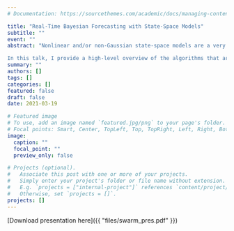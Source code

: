 ```yaml
---
# Documentation: https://sourcethemes.com/academic/docs/managing-content/

title: "Real-Time Bayesian Forecasting with State-Space Models"
subtitle: ""
event: ""
abstract: "Nonlinear and/or non-Gaussian state-space models are a very general and expressive class of data-generating processes that can be useful for modeling all kinds of streaming time series data. However, this generality comes at a price. Both parameter inference and filtering are challenging when using these models, and unfortunately, real-time forecasting combines both of these tasks into one. 

In this talk, I provide a high-level overview of the algorithms that are available for this task, and I describe the three-way tradeoff between bias, variance and computational cost. I then introduce, in a non-technical way, the particle swarm filter, and provide an example on “pricing” options on the S&P 500 index."
summary: ""
authors: []
tags: []
categories: []
featured: false
draft: false
date: 2021-03-19

# Featured image
# To use, add an image named `featured.jpg/png` to your page's folder.
# Focal points: Smart, Center, TopLeft, Top, TopRight, Left, Right, BottomLeft, Bottom, BottomRight.
image:
  caption: ""
  focal_point: ""
  preview_only: false

# Projects (optional).
#   Associate this post with one or more of your projects.
#   Simply enter your project's folder or file name without extension.
#   E.g. `projects = ["internal-project"]` references `content/project/deep-learning/index.md`.
#   Otherwise, set `projects = []`.
projects: []
---
```


[Download presentation here]({{ "files/swarm_pres.pdf" }})
